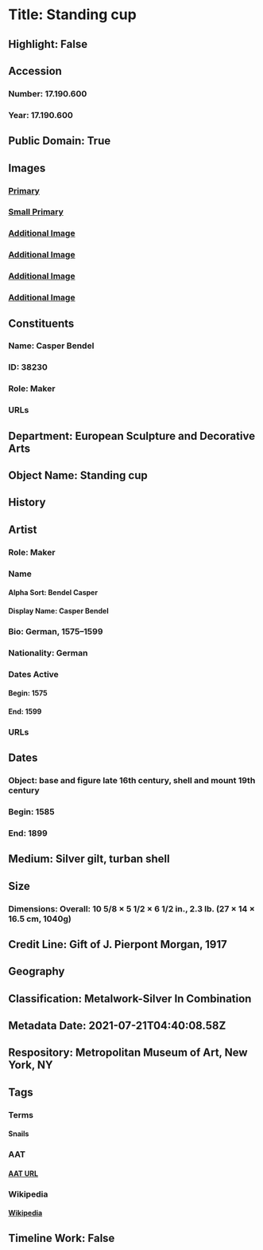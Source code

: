 # Title: Standing cup
## Highlight: False
## Accession
### Number: 17.190.600
### Year: 17.190.600
## Public Domain: True
## Images
### [Primary](https://images.metmuseum.org/CRDImages/es/original/DP239945.jpg)
### [Small Primary](https://images.metmuseum.org/CRDImages/es/web-large/DP239945.jpg)
### [Additional Image](https://images.metmuseum.org/CRDImages/es/original/DP250247.jpg)
### [Additional Image](https://images.metmuseum.org/CRDImages/es/original/DP250249.jpg)
### [Additional Image](https://images.metmuseum.org/CRDImages/es/original/DP250250.jpg)
### [Additional Image](https://images.metmuseum.org/CRDImages/es/original/DP250251.jpg)
## Constituents
### Name: Casper Bendel
### ID: 38230
### Role: Maker
### URLs
## Department: European Sculpture and Decorative Arts
## Object Name: Standing cup
## History
## Artist
### Role: Maker
### Name
#### Alpha Sort: Bendel Casper
#### Display Name: Casper Bendel
### Bio: German, 1575–1599
### Nationality: German
### Dates Active
#### Begin: 1575
#### End: 1599
### URLs
## Dates
### Object: base and figure late 16th century, shell and mount 19th century
### Begin: 1585
### End: 1899
## Medium: Silver gilt, turban shell
## Size
### Dimensions: Overall: 10 5/8 × 5 1/2 × 6 1/2 in., 2.3 lb. (27 × 14 × 16.5 cm, 1040g)
## Credit Line: Gift of J. Pierpont Morgan, 1917
## Geography
## Classification: Metalwork-Silver In Combination
## Metadata Date: 2021-07-21T04:40:08.58Z
## Respository: Metropolitan Museum of Art, New York, NY
## Tags
### Terms
#### Snails
### AAT
#### [AAT URL](http://vocab.getty.edu/page/aat/300249702)
### Wikipedia
#### [Wikipedia]()
## Timeline Work: False